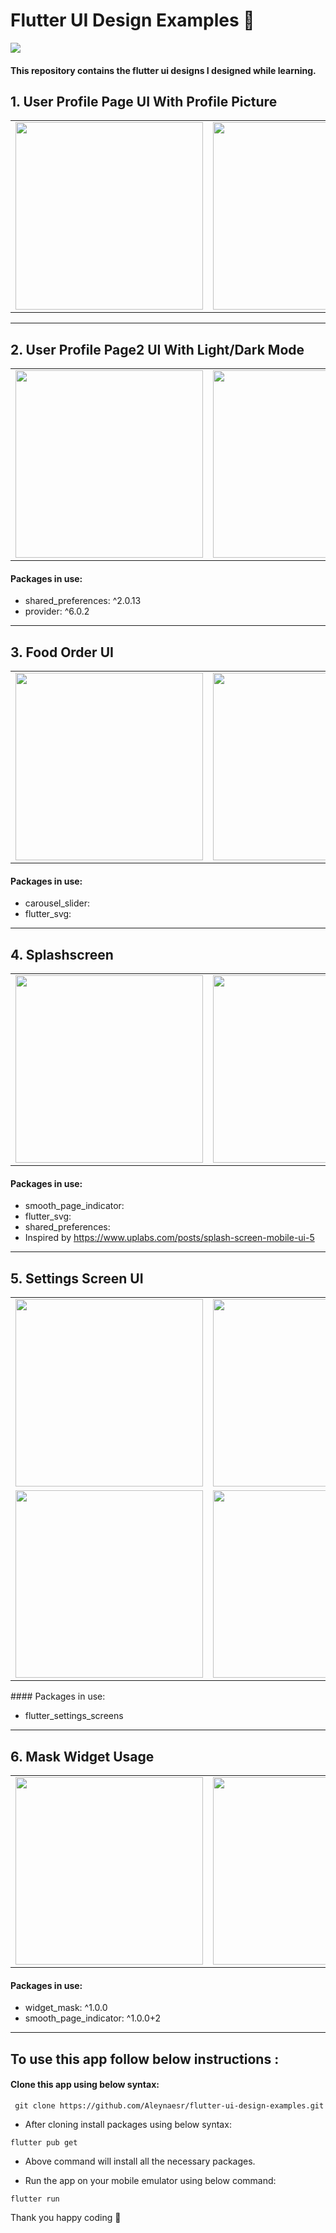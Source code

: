 # Flutter UI Design Examples 🎈
<a href="https://hits.seeyoufarm.com"><img src="https://hits.seeyoufarm.com/api/count/incr/badge.svg?url=https%3A%2F%2Fgithub.com%2Faleynaesr&count_bg=%23151515&title_bg=%23FF7BD4&icon=flutter.svg&icon_color=%2302D8FF&title=hits&edge_flat=false"/></a>

#### This repository contains the flutter ui designs I designed while learning.

## 1. User Profile Page UI With Profile Picture
 
 <table>
   <tbody>
      <tr>
         <td><img src="https://user-images.githubusercontent.com/45822686/154115536-9d54f2c0-6d2b-429a-9e35-10a635bb1c54.png" height=300pm></td>
         <td><img src="https://user-images.githubusercontent.com/45822686/154115542-be595235-6488-49ed-84d7-47957e546181.png" height=300pm></td>
         <td><img src="https://user-images.githubusercontent.com/45822686/154115553-10ad5235-7184-4769-9bc1-acbb6c431809.png"height=300pm></td>
      </tr>
   </tbody>
</table>
  
<hr> </hr>

## 2. User Profile Page2 UI With Light/Dark Mode
 
 <table>
   <tbody>
      <tr>
         <td><img src="https://user-images.githubusercontent.com/45822686/154576471-676881d7-b471-49bc-b7af-4c0b0b2ad46c.png" height=300pm></td>
         <td><img src="https://user-images.githubusercontent.com/45822686/154576480-894f9424-b36b-49a3-bbd6-22bd70cc5f7b.png" height=300pm></td>
         <td><img src="https://user-images.githubusercontent.com/45822686/154576493-c151a277-77d5-4cc9-a5c0-f66f39721b34.png"height=300pm></td>
         <td><img src="https://user-images.githubusercontent.com/45822686/154576510-c1fdd83f-7d8f-461b-bd66-91b533343823.png"height=300pm></td>
      </tr>
   </tbody>
</table>

#### Packages in use:

* shared_preferences: ^2.0.13
* provider: ^6.0.2

<hr> </hr>

## 3. Food Order UI

 <table>
   <tbody>
      <tr>
         <td><img src="https://user-images.githubusercontent.com/45822686/153002620-ea16f249-18ef-4391-8e5e-8e12469b7303.png" height=300pm></td>
         <td><img src="https://user-images.githubusercontent.com/45822686/153004094-6af7f1aa-346d-4646-827f-af4bc4ca56f7.png" height=300pm></td>
         <td><img src="https://user-images.githubusercontent.com/45822686/153004108-7806141f-e1ce-4384-a5d1-9629623f3fb7.png"height=300pm></td>
         <td><img src="https://user-images.githubusercontent.com/45822686/153003541-1021586d-72cb-4110-ac5f-7502b796ee5c.png" height=300pm></td>
         <td><img src="https://user-images.githubusercontent.com/45822686/153003549-458f65ef-87a9-46d4-a69e-761dfea13f5e.png"height=300pm></td>
      </tr>
   </tbody>
</table>

#### Packages in use:

* carousel_slider:
* flutter_svg:
 
<hr> </hr>

## 4. Splashscreen
 
 <table>
   <tbody>
      <tr>
         <td><img src="https://user-images.githubusercontent.com/45822686/154040518-a30ca38a-5721-4090-a886-a7aa41abb8fe.png" height=300pm></td>
         <td><img src="https://user-images.githubusercontent.com/45822686/154040528-944f6fd6-dd3f-42d3-9f73-2627e31894da.png" height=300pm></td>
         <td><img src="https://user-images.githubusercontent.com/45822686/154040540-876042c1-80fb-4cc9-931b-55f4a341406b.png"height=300pm></td>
         <td><img src="https://user-images.githubusercontent.com/45822686/154040545-7cec54ae-b16c-4fe7-8a3a-e865c2fb6870.png" height=300pm></td>
      </tr>
   </tbody>
</table>

#### Packages in use:

* smooth_page_indicator:  
* flutter_svg: 
* shared_preferences:  
* Inspired by https://www.uplabs.com/posts/splash-screen-mobile-ui-5
 
<hr> </hr>
 
## 5. Settings Screen UI
 
 <table>
   <tbody>
      <tr>
         <td><img src="https://user-images.githubusercontent.com/45822686/154339107-017da12f-c22f-47cd-b2a9-99e4f46fa917.png" height=300pm></td>
         <td><img src="https://user-images.githubusercontent.com/45822686/154339129-8a4e969b-601e-4d8d-a8e8-68552e29d534.png" height=300pm></td>
         <td><img src="https://user-images.githubusercontent.com/45822686/154339139-563dd861-a563-47b3-aebe-e09bf7d4ed20.png"height=300pm></td>
         <td><img src="https://user-images.githubusercontent.com/45822686/154339146-4099e3f0-d400-49e3-82d3-707f9878e7ff.png" height=300pm></td>
      </tr>
    <tr>
         <td><img src="https://user-images.githubusercontent.com/45822686/154339152-45a05cb7-36c4-461f-8e52-34d688945c65.png" height=300pm></td>
         <td><img src="https://user-images.githubusercontent.com/45822686/154339158-98c19216-4678-4ae5-be99-9c7f71454321.png" height=300pm></td>
         <td><img src="https://user-images.githubusercontent.com/45822686/154339170-8a4de640-a398-4c91-8d36-6d104dd0aef1.png"height=300pm></td>
         <td><img src="https://user-images.githubusercontent.com/45822686/154339173-ebc809df-80ac-4717-bbe1-f5f3f98dde85.png" height=300pm></td>
    </tr>
   </tbody>
</table>
 <td> 
#### Packages in use:

* flutter_settings_screens

<hr> </hr>

## 6. Mask Widget Usage
 
 <table>
   <tbody>
      <tr>
         <td><img src="https://user-images.githubusercontent.com/45822686/154085505-af24db19-c2b0-4103-9981-2b11eb2bf4cd.png" height=300pm></td>
         <td><img src="https://user-images.githubusercontent.com/45822686/154085519-bc4bcca0-f4d7-463e-a7c4-af9c22f75426.png" height=300pm></td>
         <td><img src="https://user-images.githubusercontent.com/45822686/154085565-2f5ae2fe-10ab-45d7-9b4a-9b1da3a5744e.png"height=300pm></td>
         <td><img src="https://user-images.githubusercontent.com/45822686/154085602-6f4917ee-a885-4ac3-857c-429a0ecebbaa.png" height=300pm></td>
      </tr>
   </tbody>
</table>

#### Packages in use:

* widget_mask: ^1.0.0
* smooth_page_indicator: ^1.0.0+2
 
<hr> </hr>

## To use this app follow below instructions :
#### Clone this app using below syntax:

``` git clone https://github.com/Aleynaesr/flutter-ui-design-examples.git```

* After cloning install packages using below syntax:

``` flutter pub get ```

* Above command will install all the necessary packages.

* Run the app on your mobile emulator using below command:

``` flutter run ```

Thank you happy coding  🎈
